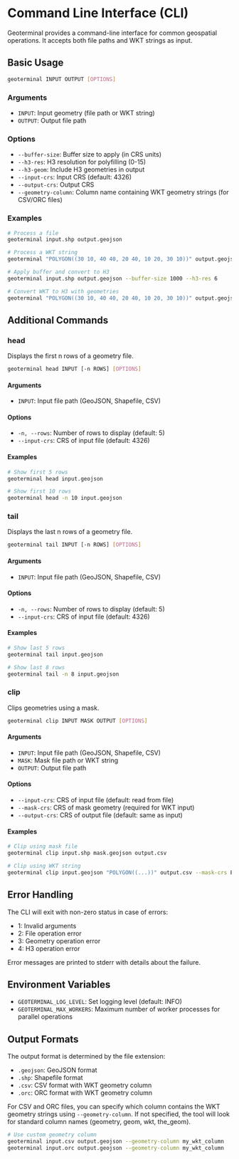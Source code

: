 # Command Line Interface (CLI)

Geoterminal provides a command-line interface for common geospatial operations. It accepts both file paths and WKT strings as input.

## Basic Usage

```bash
geoterminal INPUT OUTPUT [OPTIONS]
```

### Arguments
- `INPUT`: Input geometry (file path or WKT string)
- `OUTPUT`: Output file path

### Options
- `--buffer-size`: Buffer size to apply (in CRS units)
- `--h3-res`: H3 resolution for polyfilling (0-15)
- `--h3-geom`: Include H3 geometries in output
- `--input-crs`: Input CRS (default: 4326)
- `--output-crs`: Output CRS
- `--geometry-column`: Column name containing WKT geometry strings (for CSV/ORC files)

### Examples
```bash
# Process a file
geoterminal input.shp output.geojson

# Process a WKT string
geoterminal "POLYGON((30 10, 40 40, 20 40, 10 20, 30 10))" output.geojson

# Apply buffer and convert to H3
geoterminal input.shp output.geojson --buffer-size 1000 --h3-res 6

# Convert WKT to H3 with geometries
geoterminal "POLYGON((30 10, 40 40, 20 40, 10 20, 30 10))" output.geojson --h3-res 6 --h3-geom
```

## Additional Commands

### head

Displays the first n rows of a geometry file.

```bash
geoterminal head INPUT [-n ROWS] [OPTIONS]
```

#### Arguments
- `INPUT`: Input file path (GeoJSON, Shapefile, CSV)

#### Options
- `-n, --rows`: Number of rows to display (default: 5)
- `--input-crs`: CRS of input file (default: 4326)

#### Examples
```bash
# Show first 5 rows
geoterminal head input.geojson

# Show first 10 rows
geoterminal head -n 10 input.geojson
```

### tail

Displays the last n rows of a geometry file.

```bash
geoterminal tail INPUT [-n ROWS] [OPTIONS]
```

#### Arguments

- `INPUT`: Input file path (GeoJSON, Shapefile, CSV)

#### Options

- `-n, --rows`: Number of rows to display (default: 5)
- `--input-crs`: CRS of input file (default: 4326)

#### Examples

```bash
# Show last 5 rows
geoterminal tail input.geojson

# Show last 8 rows
geoterminal tail -n 8 input.geojson
```

### clip

Clips geometries using a mask.

```bash
geoterminal clip INPUT MASK OUTPUT [OPTIONS]
```

#### Arguments
- `INPUT`: Input file path (GeoJSON, Shapefile, CSV)
- `MASK`: Mask file path or WKT string
- `OUTPUT`: Output file path

#### Options
- `--input-crs`: CRS of input file (default: read from file)
- `--mask-crs`: CRS of mask geometry (required for WKT input)
- `--output-crs`: CRS of output file (default: same as input)

#### Examples
```bash
# Clip using mask file
geoterminal clip input.shp mask.geojson output.csv

# Clip using WKT string
geoterminal clip input.geojson "POLYGON((...))" output.csv --mask-crs EPSG:4326
```



## Error Handling

The CLI will exit with non-zero status in case of errors:

- 1: Invalid arguments
- 2: File operation error
- 3: Geometry operation error
- 4: H3 operation error

Error messages are printed to stderr with details about the failure.

## Environment Variables

- `GEOTERMINAL_LOG_LEVEL`: Set logging level (default: INFO)
- `GEOTERMINAL_MAX_WORKERS`: Maximum number of worker processes for parallel operations

## Output Formats

The output format is determined by the file extension:

- `.geojson`: GeoJSON format
- `.shp`: Shapefile format
- `.csv`: CSV format with WKT geometry column
- `.orc`: ORC format with WKT geometry column

For CSV and ORC files, you can specify which column contains the WKT geometry strings using `--geometry-column`. If not specified, the tool will look for standard column names (geometry, geom, wkt, the_geom).

```bash
# Use custom geometry column
geoterminal input.csv output.geojson --geometry-column my_wkt_column
geoterminal input.orc output.geojson --geometry-column my_wkt_column
```
